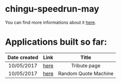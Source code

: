# chingu-speedrun-may

You can find more informations about it [here](https://github.com/P1xt/chingu-fcc-speedrun-challenge).

# Applications built so far:

| Date created | Link                                                                                        | Title                |
| :----------: | ------------------------------------------------------------------------------------------- | :------------------: |
| 10/05/2017   | [here](https://github.com/florinpop17/chingu-speedrun-may/tree/master/tribute-page)         | Tribute page         |
| 10/05/2017   | [here](https://github.com/florinpop17/chingu-speedrun-may/tree/master/random-quote-machine) | Random Quote Machine |
